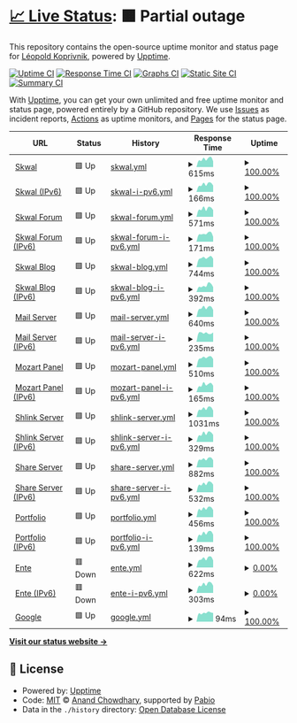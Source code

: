 # [📈 Live Status](https://uptime.skwal.net): <!--live status--> **🟧 Partial outage**

This repository contains the open-source uptime monitor and status page for [Léopold Koprivnik](https://skwal.net/), powered by [Upptime](https://github.com/upptime/upptime).

[![Uptime CI](https://github.com/SkwalExe/uptime.skwal.net/workflows/Uptime%20CI/badge.svg)](https://github.com/SkwalExe/uptime.skwal.net/actions?query=workflow%3A%22Uptime+CI%22)
[![Response Time CI](https://github.com/SkwalExe/uptime.skwal.net/workflows/Response%20Time%20CI/badge.svg)](https://github.com/SkwalExe/uptime.skwal.net/actions?query=workflow%3A%22Response+Time+CI%22)
[![Graphs CI](https://github.com/SkwalExe/uptime.skwal.net/workflows/Graphs%20CI/badge.svg)](https://github.com/SkwalExe/uptime.skwal.net/actions?query=workflow%3A%22Graphs+CI%22)
[![Static Site CI](https://github.com/SkwalExe/uptime.skwal.net/workflows/Static%20Site%20CI/badge.svg)](https://github.com/SkwalExe/uptime.skwal.net/actions?query=workflow%3A%22Static+Site+CI%22)
[![Summary CI](https://github.com/SkwalExe/uptime.skwal.net/workflows/Summary%20CI/badge.svg)](https://github.com/SkwalExe/uptime.skwal.net/actions?query=workflow%3A%22Summary+CI%22)

With [Upptime](https://upptime.js.org), you can get your own unlimited and free uptime monitor and status page, powered entirely by a GitHub repository. We use [Issues](https://github.com/SkwalExe/uptime.skwal.net/issues) as incident reports, [Actions](https://github.com/SkwalExe/uptime.skwal.net/actions) as uptime monitors, and [Pages](https://uptime.skwal.net) for the status page.

<!--start: status pages-->
<!-- This summary is generated by Upptime (https://github.com/upptime/upptime) -->
<!-- Do not edit this manually, your changes will be overwritten -->
<!-- prettier-ignore -->
| URL | Status | History | Response Time | Uptime |
| --- | ------ | ------- | ------------- | ------ |
| <img alt="" src="https://icons.duckduckgo.com/ip3/skwal.net.ico" height="13"> [Skwal](https://skwal.net) | 🟩 Up | [skwal.yml](https://github.com/SkwalExe/uptime.skwal.net/commits/HEAD/history/skwal.yml) | <details><summary><img alt="Response time graph" src="./graphs/skwal/response-time-week.png" height="20"> 615ms</summary><br><a href="https://uptime.skwal.net/history/skwal"><img alt="Response time 679" src="https://img.shields.io/endpoint?url=https%3A%2F%2Fraw.githubusercontent.com%2FSkwalExe%2Fuptime.skwal.net%2FHEAD%2Fapi%2Fskwal%2Fresponse-time.json"></a><br><a href="https://uptime.skwal.net/history/skwal"><img alt="24-hour response time 454" src="https://img.shields.io/endpoint?url=https%3A%2F%2Fraw.githubusercontent.com%2FSkwalExe%2Fuptime.skwal.net%2FHEAD%2Fapi%2Fskwal%2Fresponse-time-day.json"></a><br><a href="https://uptime.skwal.net/history/skwal"><img alt="7-day response time 615" src="https://img.shields.io/endpoint?url=https%3A%2F%2Fraw.githubusercontent.com%2FSkwalExe%2Fuptime.skwal.net%2FHEAD%2Fapi%2Fskwal%2Fresponse-time-week.json"></a><br><a href="https://uptime.skwal.net/history/skwal"><img alt="30-day response time 604" src="https://img.shields.io/endpoint?url=https%3A%2F%2Fraw.githubusercontent.com%2FSkwalExe%2Fuptime.skwal.net%2FHEAD%2Fapi%2Fskwal%2Fresponse-time-month.json"></a><br><a href="https://uptime.skwal.net/history/skwal"><img alt="1-year response time 679" src="https://img.shields.io/endpoint?url=https%3A%2F%2Fraw.githubusercontent.com%2FSkwalExe%2Fuptime.skwal.net%2FHEAD%2Fapi%2Fskwal%2Fresponse-time-year.json"></a></details> | <details><summary><a href="https://uptime.skwal.net/history/skwal">100.00%</a></summary><a href="https://uptime.skwal.net/history/skwal"><img alt="All-time uptime 99.73%" src="https://img.shields.io/endpoint?url=https%3A%2F%2Fraw.githubusercontent.com%2FSkwalExe%2Fuptime.skwal.net%2FHEAD%2Fapi%2Fskwal%2Fuptime.json"></a><br><a href="https://uptime.skwal.net/history/skwal"><img alt="24-hour uptime 100.00%" src="https://img.shields.io/endpoint?url=https%3A%2F%2Fraw.githubusercontent.com%2FSkwalExe%2Fuptime.skwal.net%2FHEAD%2Fapi%2Fskwal%2Fuptime-day.json"></a><br><a href="https://uptime.skwal.net/history/skwal"><img alt="7-day uptime 100.00%" src="https://img.shields.io/endpoint?url=https%3A%2F%2Fraw.githubusercontent.com%2FSkwalExe%2Fuptime.skwal.net%2FHEAD%2Fapi%2Fskwal%2Fuptime-week.json"></a><br><a href="https://uptime.skwal.net/history/skwal"><img alt="30-day uptime 99.96%" src="https://img.shields.io/endpoint?url=https%3A%2F%2Fraw.githubusercontent.com%2FSkwalExe%2Fuptime.skwal.net%2FHEAD%2Fapi%2Fskwal%2Fuptime-month.json"></a><br><a href="https://uptime.skwal.net/history/skwal"><img alt="1-year uptime 99.73%" src="https://img.shields.io/endpoint?url=https%3A%2F%2Fraw.githubusercontent.com%2FSkwalExe%2Fuptime.skwal.net%2FHEAD%2Fapi%2Fskwal%2Fuptime-year.json"></a></details>
| <img alt="" src="https://icons.duckduckgo.com/ip3/skwal.net.ico" height="13"> [Skwal (IPv6)](https://skwal.net) | 🟩 Up | [skwal-i-pv6.yml](https://github.com/SkwalExe/uptime.skwal.net/commits/HEAD/history/skwal-i-pv6.yml) | <details><summary><img alt="Response time graph" src="./graphs/skwal-i-pv6/response-time-week.png" height="20"> 166ms</summary><br><a href="https://uptime.skwal.net/history/skwal-i-pv6"><img alt="Response time 261" src="https://img.shields.io/endpoint?url=https%3A%2F%2Fraw.githubusercontent.com%2FSkwalExe%2Fuptime.skwal.net%2FHEAD%2Fapi%2Fskwal-i-pv6%2Fresponse-time.json"></a><br><a href="https://uptime.skwal.net/history/skwal-i-pv6"><img alt="24-hour response time 142" src="https://img.shields.io/endpoint?url=https%3A%2F%2Fraw.githubusercontent.com%2FSkwalExe%2Fuptime.skwal.net%2FHEAD%2Fapi%2Fskwal-i-pv6%2Fresponse-time-day.json"></a><br><a href="https://uptime.skwal.net/history/skwal-i-pv6"><img alt="7-day response time 166" src="https://img.shields.io/endpoint?url=https%3A%2F%2Fraw.githubusercontent.com%2FSkwalExe%2Fuptime.skwal.net%2FHEAD%2Fapi%2Fskwal-i-pv6%2Fresponse-time-week.json"></a><br><a href="https://uptime.skwal.net/history/skwal-i-pv6"><img alt="30-day response time 162" src="https://img.shields.io/endpoint?url=https%3A%2F%2Fraw.githubusercontent.com%2FSkwalExe%2Fuptime.skwal.net%2FHEAD%2Fapi%2Fskwal-i-pv6%2Fresponse-time-month.json"></a><br><a href="https://uptime.skwal.net/history/skwal-i-pv6"><img alt="1-year response time 261" src="https://img.shields.io/endpoint?url=https%3A%2F%2Fraw.githubusercontent.com%2FSkwalExe%2Fuptime.skwal.net%2FHEAD%2Fapi%2Fskwal-i-pv6%2Fresponse-time-year.json"></a></details> | <details><summary><a href="https://uptime.skwal.net/history/skwal-i-pv6">100.00%</a></summary><a href="https://uptime.skwal.net/history/skwal-i-pv6"><img alt="All-time uptime 99.87%" src="https://img.shields.io/endpoint?url=https%3A%2F%2Fraw.githubusercontent.com%2FSkwalExe%2Fuptime.skwal.net%2FHEAD%2Fapi%2Fskwal-i-pv6%2Fuptime.json"></a><br><a href="https://uptime.skwal.net/history/skwal-i-pv6"><img alt="24-hour uptime 100.00%" src="https://img.shields.io/endpoint?url=https%3A%2F%2Fraw.githubusercontent.com%2FSkwalExe%2Fuptime.skwal.net%2FHEAD%2Fapi%2Fskwal-i-pv6%2Fuptime-day.json"></a><br><a href="https://uptime.skwal.net/history/skwal-i-pv6"><img alt="7-day uptime 100.00%" src="https://img.shields.io/endpoint?url=https%3A%2F%2Fraw.githubusercontent.com%2FSkwalExe%2Fuptime.skwal.net%2FHEAD%2Fapi%2Fskwal-i-pv6%2Fuptime-week.json"></a><br><a href="https://uptime.skwal.net/history/skwal-i-pv6"><img alt="30-day uptime 99.96%" src="https://img.shields.io/endpoint?url=https%3A%2F%2Fraw.githubusercontent.com%2FSkwalExe%2Fuptime.skwal.net%2FHEAD%2Fapi%2Fskwal-i-pv6%2Fuptime-month.json"></a><br><a href="https://uptime.skwal.net/history/skwal-i-pv6"><img alt="1-year uptime 99.87%" src="https://img.shields.io/endpoint?url=https%3A%2F%2Fraw.githubusercontent.com%2FSkwalExe%2Fuptime.skwal.net%2FHEAD%2Fapi%2Fskwal-i-pv6%2Fuptime-year.json"></a></details>
| <img alt="" src="https://icons.duckduckgo.com/ip3/forum.skwal.net.ico" height="13"> [Skwal Forum](https://forum.skwal.net) | 🟩 Up | [skwal-forum.yml](https://github.com/SkwalExe/uptime.skwal.net/commits/HEAD/history/skwal-forum.yml) | <details><summary><img alt="Response time graph" src="./graphs/skwal-forum/response-time-week.png" height="20"> 571ms</summary><br><a href="https://uptime.skwal.net/history/skwal-forum"><img alt="Response time 732" src="https://img.shields.io/endpoint?url=https%3A%2F%2Fraw.githubusercontent.com%2FSkwalExe%2Fuptime.skwal.net%2FHEAD%2Fapi%2Fskwal-forum%2Fresponse-time.json"></a><br><a href="https://uptime.skwal.net/history/skwal-forum"><img alt="24-hour response time 478" src="https://img.shields.io/endpoint?url=https%3A%2F%2Fraw.githubusercontent.com%2FSkwalExe%2Fuptime.skwal.net%2FHEAD%2Fapi%2Fskwal-forum%2Fresponse-time-day.json"></a><br><a href="https://uptime.skwal.net/history/skwal-forum"><img alt="7-day response time 571" src="https://img.shields.io/endpoint?url=https%3A%2F%2Fraw.githubusercontent.com%2FSkwalExe%2Fuptime.skwal.net%2FHEAD%2Fapi%2Fskwal-forum%2Fresponse-time-week.json"></a><br><a href="https://uptime.skwal.net/history/skwal-forum"><img alt="30-day response time 571" src="https://img.shields.io/endpoint?url=https%3A%2F%2Fraw.githubusercontent.com%2FSkwalExe%2Fuptime.skwal.net%2FHEAD%2Fapi%2Fskwal-forum%2Fresponse-time-month.json"></a><br><a href="https://uptime.skwal.net/history/skwal-forum"><img alt="1-year response time 732" src="https://img.shields.io/endpoint?url=https%3A%2F%2Fraw.githubusercontent.com%2FSkwalExe%2Fuptime.skwal.net%2FHEAD%2Fapi%2Fskwal-forum%2Fresponse-time-year.json"></a></details> | <details><summary><a href="https://uptime.skwal.net/history/skwal-forum">100.00%</a></summary><a href="https://uptime.skwal.net/history/skwal-forum"><img alt="All-time uptime 99.87%" src="https://img.shields.io/endpoint?url=https%3A%2F%2Fraw.githubusercontent.com%2FSkwalExe%2Fuptime.skwal.net%2FHEAD%2Fapi%2Fskwal-forum%2Fuptime.json"></a><br><a href="https://uptime.skwal.net/history/skwal-forum"><img alt="24-hour uptime 100.00%" src="https://img.shields.io/endpoint?url=https%3A%2F%2Fraw.githubusercontent.com%2FSkwalExe%2Fuptime.skwal.net%2FHEAD%2Fapi%2Fskwal-forum%2Fuptime-day.json"></a><br><a href="https://uptime.skwal.net/history/skwal-forum"><img alt="7-day uptime 100.00%" src="https://img.shields.io/endpoint?url=https%3A%2F%2Fraw.githubusercontent.com%2FSkwalExe%2Fuptime.skwal.net%2FHEAD%2Fapi%2Fskwal-forum%2Fuptime-week.json"></a><br><a href="https://uptime.skwal.net/history/skwal-forum"><img alt="30-day uptime 99.96%" src="https://img.shields.io/endpoint?url=https%3A%2F%2Fraw.githubusercontent.com%2FSkwalExe%2Fuptime.skwal.net%2FHEAD%2Fapi%2Fskwal-forum%2Fuptime-month.json"></a><br><a href="https://uptime.skwal.net/history/skwal-forum"><img alt="1-year uptime 99.87%" src="https://img.shields.io/endpoint?url=https%3A%2F%2Fraw.githubusercontent.com%2FSkwalExe%2Fuptime.skwal.net%2FHEAD%2Fapi%2Fskwal-forum%2Fuptime-year.json"></a></details>
| <img alt="" src="https://icons.duckduckgo.com/ip3/forum.skwal.net.ico" height="13"> [Skwal Forum (IPv6)](https://forum.skwal.net) | 🟩 Up | [skwal-forum-i-pv6.yml](https://github.com/SkwalExe/uptime.skwal.net/commits/HEAD/history/skwal-forum-i-pv6.yml) | <details><summary><img alt="Response time graph" src="./graphs/skwal-forum-i-pv6/response-time-week.png" height="20"> 171ms</summary><br><a href="https://uptime.skwal.net/history/skwal-forum-i-pv6"><img alt="Response time 180" src="https://img.shields.io/endpoint?url=https%3A%2F%2Fraw.githubusercontent.com%2FSkwalExe%2Fuptime.skwal.net%2FHEAD%2Fapi%2Fskwal-forum-i-pv6%2Fresponse-time.json"></a><br><a href="https://uptime.skwal.net/history/skwal-forum-i-pv6"><img alt="24-hour response time 108" src="https://img.shields.io/endpoint?url=https%3A%2F%2Fraw.githubusercontent.com%2FSkwalExe%2Fuptime.skwal.net%2FHEAD%2Fapi%2Fskwal-forum-i-pv6%2Fresponse-time-day.json"></a><br><a href="https://uptime.skwal.net/history/skwal-forum-i-pv6"><img alt="7-day response time 171" src="https://img.shields.io/endpoint?url=https%3A%2F%2Fraw.githubusercontent.com%2FSkwalExe%2Fuptime.skwal.net%2FHEAD%2Fapi%2Fskwal-forum-i-pv6%2Fresponse-time-week.json"></a><br><a href="https://uptime.skwal.net/history/skwal-forum-i-pv6"><img alt="30-day response time 188" src="https://img.shields.io/endpoint?url=https%3A%2F%2Fraw.githubusercontent.com%2FSkwalExe%2Fuptime.skwal.net%2FHEAD%2Fapi%2Fskwal-forum-i-pv6%2Fresponse-time-month.json"></a><br><a href="https://uptime.skwal.net/history/skwal-forum-i-pv6"><img alt="1-year response time 180" src="https://img.shields.io/endpoint?url=https%3A%2F%2Fraw.githubusercontent.com%2FSkwalExe%2Fuptime.skwal.net%2FHEAD%2Fapi%2Fskwal-forum-i-pv6%2Fresponse-time-year.json"></a></details> | <details><summary><a href="https://uptime.skwal.net/history/skwal-forum-i-pv6">100.00%</a></summary><a href="https://uptime.skwal.net/history/skwal-forum-i-pv6"><img alt="All-time uptime 99.87%" src="https://img.shields.io/endpoint?url=https%3A%2F%2Fraw.githubusercontent.com%2FSkwalExe%2Fuptime.skwal.net%2FHEAD%2Fapi%2Fskwal-forum-i-pv6%2Fuptime.json"></a><br><a href="https://uptime.skwal.net/history/skwal-forum-i-pv6"><img alt="24-hour uptime 100.00%" src="https://img.shields.io/endpoint?url=https%3A%2F%2Fraw.githubusercontent.com%2FSkwalExe%2Fuptime.skwal.net%2FHEAD%2Fapi%2Fskwal-forum-i-pv6%2Fuptime-day.json"></a><br><a href="https://uptime.skwal.net/history/skwal-forum-i-pv6"><img alt="7-day uptime 100.00%" src="https://img.shields.io/endpoint?url=https%3A%2F%2Fraw.githubusercontent.com%2FSkwalExe%2Fuptime.skwal.net%2FHEAD%2Fapi%2Fskwal-forum-i-pv6%2Fuptime-week.json"></a><br><a href="https://uptime.skwal.net/history/skwal-forum-i-pv6"><img alt="30-day uptime 99.96%" src="https://img.shields.io/endpoint?url=https%3A%2F%2Fraw.githubusercontent.com%2FSkwalExe%2Fuptime.skwal.net%2FHEAD%2Fapi%2Fskwal-forum-i-pv6%2Fuptime-month.json"></a><br><a href="https://uptime.skwal.net/history/skwal-forum-i-pv6"><img alt="1-year uptime 99.87%" src="https://img.shields.io/endpoint?url=https%3A%2F%2Fraw.githubusercontent.com%2FSkwalExe%2Fuptime.skwal.net%2FHEAD%2Fapi%2Fskwal-forum-i-pv6%2Fuptime-year.json"></a></details>
| <img alt="" src="https://icons.duckduckgo.com/ip3/blog.skwal.net.ico" height="13"> [Skwal Blog](https://blog.skwal.net) | 🟩 Up | [skwal-blog.yml](https://github.com/SkwalExe/uptime.skwal.net/commits/HEAD/history/skwal-blog.yml) | <details><summary><img alt="Response time graph" src="./graphs/skwal-blog/response-time-week.png" height="20"> 744ms</summary><br><a href="https://uptime.skwal.net/history/skwal-blog"><img alt="Response time 820" src="https://img.shields.io/endpoint?url=https%3A%2F%2Fraw.githubusercontent.com%2FSkwalExe%2Fuptime.skwal.net%2FHEAD%2Fapi%2Fskwal-blog%2Fresponse-time.json"></a><br><a href="https://uptime.skwal.net/history/skwal-blog"><img alt="24-hour response time 671" src="https://img.shields.io/endpoint?url=https%3A%2F%2Fraw.githubusercontent.com%2FSkwalExe%2Fuptime.skwal.net%2FHEAD%2Fapi%2Fskwal-blog%2Fresponse-time-day.json"></a><br><a href="https://uptime.skwal.net/history/skwal-blog"><img alt="7-day response time 744" src="https://img.shields.io/endpoint?url=https%3A%2F%2Fraw.githubusercontent.com%2FSkwalExe%2Fuptime.skwal.net%2FHEAD%2Fapi%2Fskwal-blog%2Fresponse-time-week.json"></a><br><a href="https://uptime.skwal.net/history/skwal-blog"><img alt="30-day response time 715" src="https://img.shields.io/endpoint?url=https%3A%2F%2Fraw.githubusercontent.com%2FSkwalExe%2Fuptime.skwal.net%2FHEAD%2Fapi%2Fskwal-blog%2Fresponse-time-month.json"></a><br><a href="https://uptime.skwal.net/history/skwal-blog"><img alt="1-year response time 820" src="https://img.shields.io/endpoint?url=https%3A%2F%2Fraw.githubusercontent.com%2FSkwalExe%2Fuptime.skwal.net%2FHEAD%2Fapi%2Fskwal-blog%2Fresponse-time-year.json"></a></details> | <details><summary><a href="https://uptime.skwal.net/history/skwal-blog">100.00%</a></summary><a href="https://uptime.skwal.net/history/skwal-blog"><img alt="All-time uptime 99.71%" src="https://img.shields.io/endpoint?url=https%3A%2F%2Fraw.githubusercontent.com%2FSkwalExe%2Fuptime.skwal.net%2FHEAD%2Fapi%2Fskwal-blog%2Fuptime.json"></a><br><a href="https://uptime.skwal.net/history/skwal-blog"><img alt="24-hour uptime 100.00%" src="https://img.shields.io/endpoint?url=https%3A%2F%2Fraw.githubusercontent.com%2FSkwalExe%2Fuptime.skwal.net%2FHEAD%2Fapi%2Fskwal-blog%2Fuptime-day.json"></a><br><a href="https://uptime.skwal.net/history/skwal-blog"><img alt="7-day uptime 100.00%" src="https://img.shields.io/endpoint?url=https%3A%2F%2Fraw.githubusercontent.com%2FSkwalExe%2Fuptime.skwal.net%2FHEAD%2Fapi%2Fskwal-blog%2Fuptime-week.json"></a><br><a href="https://uptime.skwal.net/history/skwal-blog"><img alt="30-day uptime 99.96%" src="https://img.shields.io/endpoint?url=https%3A%2F%2Fraw.githubusercontent.com%2FSkwalExe%2Fuptime.skwal.net%2FHEAD%2Fapi%2Fskwal-blog%2Fuptime-month.json"></a><br><a href="https://uptime.skwal.net/history/skwal-blog"><img alt="1-year uptime 99.71%" src="https://img.shields.io/endpoint?url=https%3A%2F%2Fraw.githubusercontent.com%2FSkwalExe%2Fuptime.skwal.net%2FHEAD%2Fapi%2Fskwal-blog%2Fuptime-year.json"></a></details>
| <img alt="" src="https://icons.duckduckgo.com/ip3/blog.skwal.net.ico" height="13"> [Skwal Blog (IPv6)](https://blog.skwal.net) | 🟩 Up | [skwal-blog-i-pv6.yml](https://github.com/SkwalExe/uptime.skwal.net/commits/HEAD/history/skwal-blog-i-pv6.yml) | <details><summary><img alt="Response time graph" src="./graphs/skwal-blog-i-pv6/response-time-week.png" height="20"> 392ms</summary><br><a href="https://uptime.skwal.net/history/skwal-blog-i-pv6"><img alt="Response time 371" src="https://img.shields.io/endpoint?url=https%3A%2F%2Fraw.githubusercontent.com%2FSkwalExe%2Fuptime.skwal.net%2FHEAD%2Fapi%2Fskwal-blog-i-pv6%2Fresponse-time.json"></a><br><a href="https://uptime.skwal.net/history/skwal-blog-i-pv6"><img alt="24-hour response time 305" src="https://img.shields.io/endpoint?url=https%3A%2F%2Fraw.githubusercontent.com%2FSkwalExe%2Fuptime.skwal.net%2FHEAD%2Fapi%2Fskwal-blog-i-pv6%2Fresponse-time-day.json"></a><br><a href="https://uptime.skwal.net/history/skwal-blog-i-pv6"><img alt="7-day response time 392" src="https://img.shields.io/endpoint?url=https%3A%2F%2Fraw.githubusercontent.com%2FSkwalExe%2Fuptime.skwal.net%2FHEAD%2Fapi%2Fskwal-blog-i-pv6%2Fresponse-time-week.json"></a><br><a href="https://uptime.skwal.net/history/skwal-blog-i-pv6"><img alt="30-day response time 355" src="https://img.shields.io/endpoint?url=https%3A%2F%2Fraw.githubusercontent.com%2FSkwalExe%2Fuptime.skwal.net%2FHEAD%2Fapi%2Fskwal-blog-i-pv6%2Fresponse-time-month.json"></a><br><a href="https://uptime.skwal.net/history/skwal-blog-i-pv6"><img alt="1-year response time 371" src="https://img.shields.io/endpoint?url=https%3A%2F%2Fraw.githubusercontent.com%2FSkwalExe%2Fuptime.skwal.net%2FHEAD%2Fapi%2Fskwal-blog-i-pv6%2Fresponse-time-year.json"></a></details> | <details><summary><a href="https://uptime.skwal.net/history/skwal-blog-i-pv6">100.00%</a></summary><a href="https://uptime.skwal.net/history/skwal-blog-i-pv6"><img alt="All-time uptime 99.74%" src="https://img.shields.io/endpoint?url=https%3A%2F%2Fraw.githubusercontent.com%2FSkwalExe%2Fuptime.skwal.net%2FHEAD%2Fapi%2Fskwal-blog-i-pv6%2Fuptime.json"></a><br><a href="https://uptime.skwal.net/history/skwal-blog-i-pv6"><img alt="24-hour uptime 100.00%" src="https://img.shields.io/endpoint?url=https%3A%2F%2Fraw.githubusercontent.com%2FSkwalExe%2Fuptime.skwal.net%2FHEAD%2Fapi%2Fskwal-blog-i-pv6%2Fuptime-day.json"></a><br><a href="https://uptime.skwal.net/history/skwal-blog-i-pv6"><img alt="7-day uptime 100.00%" src="https://img.shields.io/endpoint?url=https%3A%2F%2Fraw.githubusercontent.com%2FSkwalExe%2Fuptime.skwal.net%2FHEAD%2Fapi%2Fskwal-blog-i-pv6%2Fuptime-week.json"></a><br><a href="https://uptime.skwal.net/history/skwal-blog-i-pv6"><img alt="30-day uptime 100.00%" src="https://img.shields.io/endpoint?url=https%3A%2F%2Fraw.githubusercontent.com%2FSkwalExe%2Fuptime.skwal.net%2FHEAD%2Fapi%2Fskwal-blog-i-pv6%2Fuptime-month.json"></a><br><a href="https://uptime.skwal.net/history/skwal-blog-i-pv6"><img alt="1-year uptime 99.74%" src="https://img.shields.io/endpoint?url=https%3A%2F%2Fraw.githubusercontent.com%2FSkwalExe%2Fuptime.skwal.net%2FHEAD%2Fapi%2Fskwal-blog-i-pv6%2Fuptime-year.json"></a></details>
| <img alt="" src="https://icons.duckduckgo.com/ip3/mail.skwal.net.ico" height="13"> [Mail Server](https://mail.skwal.net) | 🟩 Up | [mail-server.yml](https://github.com/SkwalExe/uptime.skwal.net/commits/HEAD/history/mail-server.yml) | <details><summary><img alt="Response time graph" src="./graphs/mail-server/response-time-week.png" height="20"> 640ms</summary><br><a href="https://uptime.skwal.net/history/mail-server"><img alt="Response time 603" src="https://img.shields.io/endpoint?url=https%3A%2F%2Fraw.githubusercontent.com%2FSkwalExe%2Fuptime.skwal.net%2FHEAD%2Fapi%2Fmail-server%2Fresponse-time.json"></a><br><a href="https://uptime.skwal.net/history/mail-server"><img alt="24-hour response time 499" src="https://img.shields.io/endpoint?url=https%3A%2F%2Fraw.githubusercontent.com%2FSkwalExe%2Fuptime.skwal.net%2FHEAD%2Fapi%2Fmail-server%2Fresponse-time-day.json"></a><br><a href="https://uptime.skwal.net/history/mail-server"><img alt="7-day response time 640" src="https://img.shields.io/endpoint?url=https%3A%2F%2Fraw.githubusercontent.com%2FSkwalExe%2Fuptime.skwal.net%2FHEAD%2Fapi%2Fmail-server%2Fresponse-time-week.json"></a><br><a href="https://uptime.skwal.net/history/mail-server"><img alt="30-day response time 632" src="https://img.shields.io/endpoint?url=https%3A%2F%2Fraw.githubusercontent.com%2FSkwalExe%2Fuptime.skwal.net%2FHEAD%2Fapi%2Fmail-server%2Fresponse-time-month.json"></a><br><a href="https://uptime.skwal.net/history/mail-server"><img alt="1-year response time 603" src="https://img.shields.io/endpoint?url=https%3A%2F%2Fraw.githubusercontent.com%2FSkwalExe%2Fuptime.skwal.net%2FHEAD%2Fapi%2Fmail-server%2Fresponse-time-year.json"></a></details> | <details><summary><a href="https://uptime.skwal.net/history/mail-server">100.00%</a></summary><a href="https://uptime.skwal.net/history/mail-server"><img alt="All-time uptime 99.87%" src="https://img.shields.io/endpoint?url=https%3A%2F%2Fraw.githubusercontent.com%2FSkwalExe%2Fuptime.skwal.net%2FHEAD%2Fapi%2Fmail-server%2Fuptime.json"></a><br><a href="https://uptime.skwal.net/history/mail-server"><img alt="24-hour uptime 100.00%" src="https://img.shields.io/endpoint?url=https%3A%2F%2Fraw.githubusercontent.com%2FSkwalExe%2Fuptime.skwal.net%2FHEAD%2Fapi%2Fmail-server%2Fuptime-day.json"></a><br><a href="https://uptime.skwal.net/history/mail-server"><img alt="7-day uptime 100.00%" src="https://img.shields.io/endpoint?url=https%3A%2F%2Fraw.githubusercontent.com%2FSkwalExe%2Fuptime.skwal.net%2FHEAD%2Fapi%2Fmail-server%2Fuptime-week.json"></a><br><a href="https://uptime.skwal.net/history/mail-server"><img alt="30-day uptime 100.00%" src="https://img.shields.io/endpoint?url=https%3A%2F%2Fraw.githubusercontent.com%2FSkwalExe%2Fuptime.skwal.net%2FHEAD%2Fapi%2Fmail-server%2Fuptime-month.json"></a><br><a href="https://uptime.skwal.net/history/mail-server"><img alt="1-year uptime 99.87%" src="https://img.shields.io/endpoint?url=https%3A%2F%2Fraw.githubusercontent.com%2FSkwalExe%2Fuptime.skwal.net%2FHEAD%2Fapi%2Fmail-server%2Fuptime-year.json"></a></details>
| <img alt="" src="https://icons.duckduckgo.com/ip3/mail.skwal.net.ico" height="13"> [Mail Server (IPv6)](https://mail.skwal.net) | 🟩 Up | [mail-server-i-pv6.yml](https://github.com/SkwalExe/uptime.skwal.net/commits/HEAD/history/mail-server-i-pv6.yml) | <details><summary><img alt="Response time graph" src="./graphs/mail-server-i-pv6/response-time-week.png" height="20"> 235ms</summary><br><a href="https://uptime.skwal.net/history/mail-server-i-pv6"><img alt="Response time 276" src="https://img.shields.io/endpoint?url=https%3A%2F%2Fraw.githubusercontent.com%2FSkwalExe%2Fuptime.skwal.net%2FHEAD%2Fapi%2Fmail-server-i-pv6%2Fresponse-time.json"></a><br><a href="https://uptime.skwal.net/history/mail-server-i-pv6"><img alt="24-hour response time 249" src="https://img.shields.io/endpoint?url=https%3A%2F%2Fraw.githubusercontent.com%2FSkwalExe%2Fuptime.skwal.net%2FHEAD%2Fapi%2Fmail-server-i-pv6%2Fresponse-time-day.json"></a><br><a href="https://uptime.skwal.net/history/mail-server-i-pv6"><img alt="7-day response time 235" src="https://img.shields.io/endpoint?url=https%3A%2F%2Fraw.githubusercontent.com%2FSkwalExe%2Fuptime.skwal.net%2FHEAD%2Fapi%2Fmail-server-i-pv6%2Fresponse-time-week.json"></a><br><a href="https://uptime.skwal.net/history/mail-server-i-pv6"><img alt="30-day response time 249" src="https://img.shields.io/endpoint?url=https%3A%2F%2Fraw.githubusercontent.com%2FSkwalExe%2Fuptime.skwal.net%2FHEAD%2Fapi%2Fmail-server-i-pv6%2Fresponse-time-month.json"></a><br><a href="https://uptime.skwal.net/history/mail-server-i-pv6"><img alt="1-year response time 276" src="https://img.shields.io/endpoint?url=https%3A%2F%2Fraw.githubusercontent.com%2FSkwalExe%2Fuptime.skwal.net%2FHEAD%2Fapi%2Fmail-server-i-pv6%2Fresponse-time-year.json"></a></details> | <details><summary><a href="https://uptime.skwal.net/history/mail-server-i-pv6">100.00%</a></summary><a href="https://uptime.skwal.net/history/mail-server-i-pv6"><img alt="All-time uptime 99.87%" src="https://img.shields.io/endpoint?url=https%3A%2F%2Fraw.githubusercontent.com%2FSkwalExe%2Fuptime.skwal.net%2FHEAD%2Fapi%2Fmail-server-i-pv6%2Fuptime.json"></a><br><a href="https://uptime.skwal.net/history/mail-server-i-pv6"><img alt="24-hour uptime 100.00%" src="https://img.shields.io/endpoint?url=https%3A%2F%2Fraw.githubusercontent.com%2FSkwalExe%2Fuptime.skwal.net%2FHEAD%2Fapi%2Fmail-server-i-pv6%2Fuptime-day.json"></a><br><a href="https://uptime.skwal.net/history/mail-server-i-pv6"><img alt="7-day uptime 100.00%" src="https://img.shields.io/endpoint?url=https%3A%2F%2Fraw.githubusercontent.com%2FSkwalExe%2Fuptime.skwal.net%2FHEAD%2Fapi%2Fmail-server-i-pv6%2Fuptime-week.json"></a><br><a href="https://uptime.skwal.net/history/mail-server-i-pv6"><img alt="30-day uptime 100.00%" src="https://img.shields.io/endpoint?url=https%3A%2F%2Fraw.githubusercontent.com%2FSkwalExe%2Fuptime.skwal.net%2FHEAD%2Fapi%2Fmail-server-i-pv6%2Fuptime-month.json"></a><br><a href="https://uptime.skwal.net/history/mail-server-i-pv6"><img alt="1-year uptime 99.87%" src="https://img.shields.io/endpoint?url=https%3A%2F%2Fraw.githubusercontent.com%2FSkwalExe%2Fuptime.skwal.net%2FHEAD%2Fapi%2Fmail-server-i-pv6%2Fuptime-year.json"></a></details>
| <img alt="" src="https://icons.duckduckgo.com/ip3/mozart.skwal.net.ico" height="13"> [Mozart Panel](https://mozart.skwal.net) | 🟩 Up | [mozart-panel.yml](https://github.com/SkwalExe/uptime.skwal.net/commits/HEAD/history/mozart-panel.yml) | <details><summary><img alt="Response time graph" src="./graphs/mozart-panel/response-time-week.png" height="20"> 510ms</summary><br><a href="https://uptime.skwal.net/history/mozart-panel"><img alt="Response time 827" src="https://img.shields.io/endpoint?url=https%3A%2F%2Fraw.githubusercontent.com%2FSkwalExe%2Fuptime.skwal.net%2FHEAD%2Fapi%2Fmozart-panel%2Fresponse-time.json"></a><br><a href="https://uptime.skwal.net/history/mozart-panel"><img alt="24-hour response time 437" src="https://img.shields.io/endpoint?url=https%3A%2F%2Fraw.githubusercontent.com%2FSkwalExe%2Fuptime.skwal.net%2FHEAD%2Fapi%2Fmozart-panel%2Fresponse-time-day.json"></a><br><a href="https://uptime.skwal.net/history/mozart-panel"><img alt="7-day response time 510" src="https://img.shields.io/endpoint?url=https%3A%2F%2Fraw.githubusercontent.com%2FSkwalExe%2Fuptime.skwal.net%2FHEAD%2Fapi%2Fmozart-panel%2Fresponse-time-week.json"></a><br><a href="https://uptime.skwal.net/history/mozart-panel"><img alt="30-day response time 496" src="https://img.shields.io/endpoint?url=https%3A%2F%2Fraw.githubusercontent.com%2FSkwalExe%2Fuptime.skwal.net%2FHEAD%2Fapi%2Fmozart-panel%2Fresponse-time-month.json"></a><br><a href="https://uptime.skwal.net/history/mozart-panel"><img alt="1-year response time 827" src="https://img.shields.io/endpoint?url=https%3A%2F%2Fraw.githubusercontent.com%2FSkwalExe%2Fuptime.skwal.net%2FHEAD%2Fapi%2Fmozart-panel%2Fresponse-time-year.json"></a></details> | <details><summary><a href="https://uptime.skwal.net/history/mozart-panel">100.00%</a></summary><a href="https://uptime.skwal.net/history/mozart-panel"><img alt="All-time uptime 95.53%" src="https://img.shields.io/endpoint?url=https%3A%2F%2Fraw.githubusercontent.com%2FSkwalExe%2Fuptime.skwal.net%2FHEAD%2Fapi%2Fmozart-panel%2Fuptime.json"></a><br><a href="https://uptime.skwal.net/history/mozart-panel"><img alt="24-hour uptime 100.00%" src="https://img.shields.io/endpoint?url=https%3A%2F%2Fraw.githubusercontent.com%2FSkwalExe%2Fuptime.skwal.net%2FHEAD%2Fapi%2Fmozart-panel%2Fuptime-day.json"></a><br><a href="https://uptime.skwal.net/history/mozart-panel"><img alt="7-day uptime 100.00%" src="https://img.shields.io/endpoint?url=https%3A%2F%2Fraw.githubusercontent.com%2FSkwalExe%2Fuptime.skwal.net%2FHEAD%2Fapi%2Fmozart-panel%2Fuptime-week.json"></a><br><a href="https://uptime.skwal.net/history/mozart-panel"><img alt="30-day uptime 100.00%" src="https://img.shields.io/endpoint?url=https%3A%2F%2Fraw.githubusercontent.com%2FSkwalExe%2Fuptime.skwal.net%2FHEAD%2Fapi%2Fmozart-panel%2Fuptime-month.json"></a><br><a href="https://uptime.skwal.net/history/mozart-panel"><img alt="1-year uptime 95.53%" src="https://img.shields.io/endpoint?url=https%3A%2F%2Fraw.githubusercontent.com%2FSkwalExe%2Fuptime.skwal.net%2FHEAD%2Fapi%2Fmozart-panel%2Fuptime-year.json"></a></details>
| <img alt="" src="https://icons.duckduckgo.com/ip3/mozart.skwal.net.ico" height="13"> [Mozart Panel (IPv6)](https://mozart.skwal.net) | 🟩 Up | [mozart-panel-i-pv6.yml](https://github.com/SkwalExe/uptime.skwal.net/commits/HEAD/history/mozart-panel-i-pv6.yml) | <details><summary><img alt="Response time graph" src="./graphs/mozart-panel-i-pv6/response-time-week.png" height="20"> 165ms</summary><br><a href="https://uptime.skwal.net/history/mozart-panel-i-pv6"><img alt="Response time 386" src="https://img.shields.io/endpoint?url=https%3A%2F%2Fraw.githubusercontent.com%2FSkwalExe%2Fuptime.skwal.net%2FHEAD%2Fapi%2Fmozart-panel-i-pv6%2Fresponse-time.json"></a><br><a href="https://uptime.skwal.net/history/mozart-panel-i-pv6"><img alt="24-hour response time 143" src="https://img.shields.io/endpoint?url=https%3A%2F%2Fraw.githubusercontent.com%2FSkwalExe%2Fuptime.skwal.net%2FHEAD%2Fapi%2Fmozart-panel-i-pv6%2Fresponse-time-day.json"></a><br><a href="https://uptime.skwal.net/history/mozart-panel-i-pv6"><img alt="7-day response time 165" src="https://img.shields.io/endpoint?url=https%3A%2F%2Fraw.githubusercontent.com%2FSkwalExe%2Fuptime.skwal.net%2FHEAD%2Fapi%2Fmozart-panel-i-pv6%2Fresponse-time-week.json"></a><br><a href="https://uptime.skwal.net/history/mozart-panel-i-pv6"><img alt="30-day response time 163" src="https://img.shields.io/endpoint?url=https%3A%2F%2Fraw.githubusercontent.com%2FSkwalExe%2Fuptime.skwal.net%2FHEAD%2Fapi%2Fmozart-panel-i-pv6%2Fresponse-time-month.json"></a><br><a href="https://uptime.skwal.net/history/mozart-panel-i-pv6"><img alt="1-year response time 386" src="https://img.shields.io/endpoint?url=https%3A%2F%2Fraw.githubusercontent.com%2FSkwalExe%2Fuptime.skwal.net%2FHEAD%2Fapi%2Fmozart-panel-i-pv6%2Fresponse-time-year.json"></a></details> | <details><summary><a href="https://uptime.skwal.net/history/mozart-panel-i-pv6">100.00%</a></summary><a href="https://uptime.skwal.net/history/mozart-panel-i-pv6"><img alt="All-time uptime 95.53%" src="https://img.shields.io/endpoint?url=https%3A%2F%2Fraw.githubusercontent.com%2FSkwalExe%2Fuptime.skwal.net%2FHEAD%2Fapi%2Fmozart-panel-i-pv6%2Fuptime.json"></a><br><a href="https://uptime.skwal.net/history/mozart-panel-i-pv6"><img alt="24-hour uptime 100.00%" src="https://img.shields.io/endpoint?url=https%3A%2F%2Fraw.githubusercontent.com%2FSkwalExe%2Fuptime.skwal.net%2FHEAD%2Fapi%2Fmozart-panel-i-pv6%2Fuptime-day.json"></a><br><a href="https://uptime.skwal.net/history/mozart-panel-i-pv6"><img alt="7-day uptime 100.00%" src="https://img.shields.io/endpoint?url=https%3A%2F%2Fraw.githubusercontent.com%2FSkwalExe%2Fuptime.skwal.net%2FHEAD%2Fapi%2Fmozart-panel-i-pv6%2Fuptime-week.json"></a><br><a href="https://uptime.skwal.net/history/mozart-panel-i-pv6"><img alt="30-day uptime 100.00%" src="https://img.shields.io/endpoint?url=https%3A%2F%2Fraw.githubusercontent.com%2FSkwalExe%2Fuptime.skwal.net%2FHEAD%2Fapi%2Fmozart-panel-i-pv6%2Fuptime-month.json"></a><br><a href="https://uptime.skwal.net/history/mozart-panel-i-pv6"><img alt="1-year uptime 95.53%" src="https://img.shields.io/endpoint?url=https%3A%2F%2Fraw.githubusercontent.com%2FSkwalExe%2Fuptime.skwal.net%2FHEAD%2Fapi%2Fmozart-panel-i-pv6%2Fuptime-year.json"></a></details>
| <img alt="" src="https://icons.duckduckgo.com/ip3/link.skwal.net.ico" height="13"> [Shlink Server](https://link.skwal.net) | 🟩 Up | [shlink-server.yml](https://github.com/SkwalExe/uptime.skwal.net/commits/HEAD/history/shlink-server.yml) | <details><summary><img alt="Response time graph" src="./graphs/shlink-server/response-time-week.png" height="20"> 1031ms</summary><br><a href="https://uptime.skwal.net/history/shlink-server"><img alt="Response time 1062" src="https://img.shields.io/endpoint?url=https%3A%2F%2Fraw.githubusercontent.com%2FSkwalExe%2Fuptime.skwal.net%2FHEAD%2Fapi%2Fshlink-server%2Fresponse-time.json"></a><br><a href="https://uptime.skwal.net/history/shlink-server"><img alt="24-hour response time 806" src="https://img.shields.io/endpoint?url=https%3A%2F%2Fraw.githubusercontent.com%2FSkwalExe%2Fuptime.skwal.net%2FHEAD%2Fapi%2Fshlink-server%2Fresponse-time-day.json"></a><br><a href="https://uptime.skwal.net/history/shlink-server"><img alt="7-day response time 1031" src="https://img.shields.io/endpoint?url=https%3A%2F%2Fraw.githubusercontent.com%2FSkwalExe%2Fuptime.skwal.net%2FHEAD%2Fapi%2Fshlink-server%2Fresponse-time-week.json"></a><br><a href="https://uptime.skwal.net/history/shlink-server"><img alt="30-day response time 1029" src="https://img.shields.io/endpoint?url=https%3A%2F%2Fraw.githubusercontent.com%2FSkwalExe%2Fuptime.skwal.net%2FHEAD%2Fapi%2Fshlink-server%2Fresponse-time-month.json"></a><br><a href="https://uptime.skwal.net/history/shlink-server"><img alt="1-year response time 1062" src="https://img.shields.io/endpoint?url=https%3A%2F%2Fraw.githubusercontent.com%2FSkwalExe%2Fuptime.skwal.net%2FHEAD%2Fapi%2Fshlink-server%2Fresponse-time-year.json"></a></details> | <details><summary><a href="https://uptime.skwal.net/history/shlink-server">100.00%</a></summary><a href="https://uptime.skwal.net/history/shlink-server"><img alt="All-time uptime 99.47%" src="https://img.shields.io/endpoint?url=https%3A%2F%2Fraw.githubusercontent.com%2FSkwalExe%2Fuptime.skwal.net%2FHEAD%2Fapi%2Fshlink-server%2Fuptime.json"></a><br><a href="https://uptime.skwal.net/history/shlink-server"><img alt="24-hour uptime 100.00%" src="https://img.shields.io/endpoint?url=https%3A%2F%2Fraw.githubusercontent.com%2FSkwalExe%2Fuptime.skwal.net%2FHEAD%2Fapi%2Fshlink-server%2Fuptime-day.json"></a><br><a href="https://uptime.skwal.net/history/shlink-server"><img alt="7-day uptime 100.00%" src="https://img.shields.io/endpoint?url=https%3A%2F%2Fraw.githubusercontent.com%2FSkwalExe%2Fuptime.skwal.net%2FHEAD%2Fapi%2Fshlink-server%2Fuptime-week.json"></a><br><a href="https://uptime.skwal.net/history/shlink-server"><img alt="30-day uptime 100.00%" src="https://img.shields.io/endpoint?url=https%3A%2F%2Fraw.githubusercontent.com%2FSkwalExe%2Fuptime.skwal.net%2FHEAD%2Fapi%2Fshlink-server%2Fuptime-month.json"></a><br><a href="https://uptime.skwal.net/history/shlink-server"><img alt="1-year uptime 99.47%" src="https://img.shields.io/endpoint?url=https%3A%2F%2Fraw.githubusercontent.com%2FSkwalExe%2Fuptime.skwal.net%2FHEAD%2Fapi%2Fshlink-server%2Fuptime-year.json"></a></details>
| <img alt="" src="https://icons.duckduckgo.com/ip3/link.skwal.net.ico" height="13"> [Shlink Server (IPv6)](https://link.skwal.net) | 🟩 Up | [shlink-server-i-pv6.yml](https://github.com/SkwalExe/uptime.skwal.net/commits/HEAD/history/shlink-server-i-pv6.yml) | <details><summary><img alt="Response time graph" src="./graphs/shlink-server-i-pv6/response-time-week.png" height="20"> 329ms</summary><br><a href="https://uptime.skwal.net/history/shlink-server-i-pv6"><img alt="Response time 395" src="https://img.shields.io/endpoint?url=https%3A%2F%2Fraw.githubusercontent.com%2FSkwalExe%2Fuptime.skwal.net%2FHEAD%2Fapi%2Fshlink-server-i-pv6%2Fresponse-time.json"></a><br><a href="https://uptime.skwal.net/history/shlink-server-i-pv6"><img alt="24-hour response time 282" src="https://img.shields.io/endpoint?url=https%3A%2F%2Fraw.githubusercontent.com%2FSkwalExe%2Fuptime.skwal.net%2FHEAD%2Fapi%2Fshlink-server-i-pv6%2Fresponse-time-day.json"></a><br><a href="https://uptime.skwal.net/history/shlink-server-i-pv6"><img alt="7-day response time 329" src="https://img.shields.io/endpoint?url=https%3A%2F%2Fraw.githubusercontent.com%2FSkwalExe%2Fuptime.skwal.net%2FHEAD%2Fapi%2Fshlink-server-i-pv6%2Fresponse-time-week.json"></a><br><a href="https://uptime.skwal.net/history/shlink-server-i-pv6"><img alt="30-day response time 324" src="https://img.shields.io/endpoint?url=https%3A%2F%2Fraw.githubusercontent.com%2FSkwalExe%2Fuptime.skwal.net%2FHEAD%2Fapi%2Fshlink-server-i-pv6%2Fresponse-time-month.json"></a><br><a href="https://uptime.skwal.net/history/shlink-server-i-pv6"><img alt="1-year response time 395" src="https://img.shields.io/endpoint?url=https%3A%2F%2Fraw.githubusercontent.com%2FSkwalExe%2Fuptime.skwal.net%2FHEAD%2Fapi%2Fshlink-server-i-pv6%2Fresponse-time-year.json"></a></details> | <details><summary><a href="https://uptime.skwal.net/history/shlink-server-i-pv6">100.00%</a></summary><a href="https://uptime.skwal.net/history/shlink-server-i-pv6"><img alt="All-time uptime 99.48%" src="https://img.shields.io/endpoint?url=https%3A%2F%2Fraw.githubusercontent.com%2FSkwalExe%2Fuptime.skwal.net%2FHEAD%2Fapi%2Fshlink-server-i-pv6%2Fuptime.json"></a><br><a href="https://uptime.skwal.net/history/shlink-server-i-pv6"><img alt="24-hour uptime 100.00%" src="https://img.shields.io/endpoint?url=https%3A%2F%2Fraw.githubusercontent.com%2FSkwalExe%2Fuptime.skwal.net%2FHEAD%2Fapi%2Fshlink-server-i-pv6%2Fuptime-day.json"></a><br><a href="https://uptime.skwal.net/history/shlink-server-i-pv6"><img alt="7-day uptime 100.00%" src="https://img.shields.io/endpoint?url=https%3A%2F%2Fraw.githubusercontent.com%2FSkwalExe%2Fuptime.skwal.net%2FHEAD%2Fapi%2Fshlink-server-i-pv6%2Fuptime-week.json"></a><br><a href="https://uptime.skwal.net/history/shlink-server-i-pv6"><img alt="30-day uptime 100.00%" src="https://img.shields.io/endpoint?url=https%3A%2F%2Fraw.githubusercontent.com%2FSkwalExe%2Fuptime.skwal.net%2FHEAD%2Fapi%2Fshlink-server-i-pv6%2Fuptime-month.json"></a><br><a href="https://uptime.skwal.net/history/shlink-server-i-pv6"><img alt="1-year uptime 99.48%" src="https://img.shields.io/endpoint?url=https%3A%2F%2Fraw.githubusercontent.com%2FSkwalExe%2Fuptime.skwal.net%2FHEAD%2Fapi%2Fshlink-server-i-pv6%2Fuptime-year.json"></a></details>
| <img alt="" src="https://icons.duckduckgo.com/ip3/share.skwal.net.ico" height="13"> [Share Server](https://share.skwal.net) | 🟩 Up | [share-server.yml](https://github.com/SkwalExe/uptime.skwal.net/commits/HEAD/history/share-server.yml) | <details><summary><img alt="Response time graph" src="./graphs/share-server/response-time-week.png" height="20"> 882ms</summary><br><a href="https://uptime.skwal.net/history/share-server"><img alt="Response time 1006" src="https://img.shields.io/endpoint?url=https%3A%2F%2Fraw.githubusercontent.com%2FSkwalExe%2Fuptime.skwal.net%2FHEAD%2Fapi%2Fshare-server%2Fresponse-time.json"></a><br><a href="https://uptime.skwal.net/history/share-server"><img alt="24-hour response time 768" src="https://img.shields.io/endpoint?url=https%3A%2F%2Fraw.githubusercontent.com%2FSkwalExe%2Fuptime.skwal.net%2FHEAD%2Fapi%2Fshare-server%2Fresponse-time-day.json"></a><br><a href="https://uptime.skwal.net/history/share-server"><img alt="7-day response time 882" src="https://img.shields.io/endpoint?url=https%3A%2F%2Fraw.githubusercontent.com%2FSkwalExe%2Fuptime.skwal.net%2FHEAD%2Fapi%2Fshare-server%2Fresponse-time-week.json"></a><br><a href="https://uptime.skwal.net/history/share-server"><img alt="30-day response time 868" src="https://img.shields.io/endpoint?url=https%3A%2F%2Fraw.githubusercontent.com%2FSkwalExe%2Fuptime.skwal.net%2FHEAD%2Fapi%2Fshare-server%2Fresponse-time-month.json"></a><br><a href="https://uptime.skwal.net/history/share-server"><img alt="1-year response time 1006" src="https://img.shields.io/endpoint?url=https%3A%2F%2Fraw.githubusercontent.com%2FSkwalExe%2Fuptime.skwal.net%2FHEAD%2Fapi%2Fshare-server%2Fresponse-time-year.json"></a></details> | <details><summary><a href="https://uptime.skwal.net/history/share-server">100.00%</a></summary><a href="https://uptime.skwal.net/history/share-server"><img alt="All-time uptime 99.47%" src="https://img.shields.io/endpoint?url=https%3A%2F%2Fraw.githubusercontent.com%2FSkwalExe%2Fuptime.skwal.net%2FHEAD%2Fapi%2Fshare-server%2Fuptime.json"></a><br><a href="https://uptime.skwal.net/history/share-server"><img alt="24-hour uptime 100.00%" src="https://img.shields.io/endpoint?url=https%3A%2F%2Fraw.githubusercontent.com%2FSkwalExe%2Fuptime.skwal.net%2FHEAD%2Fapi%2Fshare-server%2Fuptime-day.json"></a><br><a href="https://uptime.skwal.net/history/share-server"><img alt="7-day uptime 100.00%" src="https://img.shields.io/endpoint?url=https%3A%2F%2Fraw.githubusercontent.com%2FSkwalExe%2Fuptime.skwal.net%2FHEAD%2Fapi%2Fshare-server%2Fuptime-week.json"></a><br><a href="https://uptime.skwal.net/history/share-server"><img alt="30-day uptime 100.00%" src="https://img.shields.io/endpoint?url=https%3A%2F%2Fraw.githubusercontent.com%2FSkwalExe%2Fuptime.skwal.net%2FHEAD%2Fapi%2Fshare-server%2Fuptime-month.json"></a><br><a href="https://uptime.skwal.net/history/share-server"><img alt="1-year uptime 99.47%" src="https://img.shields.io/endpoint?url=https%3A%2F%2Fraw.githubusercontent.com%2FSkwalExe%2Fuptime.skwal.net%2FHEAD%2Fapi%2Fshare-server%2Fuptime-year.json"></a></details>
| <img alt="" src="https://icons.duckduckgo.com/ip3/share.skwal.net.ico" height="13"> [Share Server (IPv6)](https://share.skwal.net) | 🟩 Up | [share-server-i-pv6.yml](https://github.com/SkwalExe/uptime.skwal.net/commits/HEAD/history/share-server-i-pv6.yml) | <details><summary><img alt="Response time graph" src="./graphs/share-server-i-pv6/response-time-week.png" height="20"> 532ms</summary><br><a href="https://uptime.skwal.net/history/share-server-i-pv6"><img alt="Response time 572" src="https://img.shields.io/endpoint?url=https%3A%2F%2Fraw.githubusercontent.com%2FSkwalExe%2Fuptime.skwal.net%2FHEAD%2Fapi%2Fshare-server-i-pv6%2Fresponse-time.json"></a><br><a href="https://uptime.skwal.net/history/share-server-i-pv6"><img alt="24-hour response time 477" src="https://img.shields.io/endpoint?url=https%3A%2F%2Fraw.githubusercontent.com%2FSkwalExe%2Fuptime.skwal.net%2FHEAD%2Fapi%2Fshare-server-i-pv6%2Fresponse-time-day.json"></a><br><a href="https://uptime.skwal.net/history/share-server-i-pv6"><img alt="7-day response time 532" src="https://img.shields.io/endpoint?url=https%3A%2F%2Fraw.githubusercontent.com%2FSkwalExe%2Fuptime.skwal.net%2FHEAD%2Fapi%2Fshare-server-i-pv6%2Fresponse-time-week.json"></a><br><a href="https://uptime.skwal.net/history/share-server-i-pv6"><img alt="30-day response time 530" src="https://img.shields.io/endpoint?url=https%3A%2F%2Fraw.githubusercontent.com%2FSkwalExe%2Fuptime.skwal.net%2FHEAD%2Fapi%2Fshare-server-i-pv6%2Fresponse-time-month.json"></a><br><a href="https://uptime.skwal.net/history/share-server-i-pv6"><img alt="1-year response time 572" src="https://img.shields.io/endpoint?url=https%3A%2F%2Fraw.githubusercontent.com%2FSkwalExe%2Fuptime.skwal.net%2FHEAD%2Fapi%2Fshare-server-i-pv6%2Fresponse-time-year.json"></a></details> | <details><summary><a href="https://uptime.skwal.net/history/share-server-i-pv6">100.00%</a></summary><a href="https://uptime.skwal.net/history/share-server-i-pv6"><img alt="All-time uptime 99.48%" src="https://img.shields.io/endpoint?url=https%3A%2F%2Fraw.githubusercontent.com%2FSkwalExe%2Fuptime.skwal.net%2FHEAD%2Fapi%2Fshare-server-i-pv6%2Fuptime.json"></a><br><a href="https://uptime.skwal.net/history/share-server-i-pv6"><img alt="24-hour uptime 100.00%" src="https://img.shields.io/endpoint?url=https%3A%2F%2Fraw.githubusercontent.com%2FSkwalExe%2Fuptime.skwal.net%2FHEAD%2Fapi%2Fshare-server-i-pv6%2Fuptime-day.json"></a><br><a href="https://uptime.skwal.net/history/share-server-i-pv6"><img alt="7-day uptime 100.00%" src="https://img.shields.io/endpoint?url=https%3A%2F%2Fraw.githubusercontent.com%2FSkwalExe%2Fuptime.skwal.net%2FHEAD%2Fapi%2Fshare-server-i-pv6%2Fuptime-week.json"></a><br><a href="https://uptime.skwal.net/history/share-server-i-pv6"><img alt="30-day uptime 100.00%" src="https://img.shields.io/endpoint?url=https%3A%2F%2Fraw.githubusercontent.com%2FSkwalExe%2Fuptime.skwal.net%2FHEAD%2Fapi%2Fshare-server-i-pv6%2Fuptime-month.json"></a><br><a href="https://uptime.skwal.net/history/share-server-i-pv6"><img alt="1-year uptime 99.48%" src="https://img.shields.io/endpoint?url=https%3A%2F%2Fraw.githubusercontent.com%2FSkwalExe%2Fuptime.skwal.net%2FHEAD%2Fapi%2Fshare-server-i-pv6%2Fuptime-year.json"></a></details>
| <img alt="" src="https://icons.duckduckgo.com/ip3/portfolio.skwal.net.ico" height="13"> [Portfolio](https://portfolio.skwal.net) | 🟩 Up | [portfolio.yml](https://github.com/SkwalExe/uptime.skwal.net/commits/HEAD/history/portfolio.yml) | <details><summary><img alt="Response time graph" src="./graphs/portfolio/response-time-week.png" height="20"> 456ms</summary><br><a href="https://uptime.skwal.net/history/portfolio"><img alt="Response time 699" src="https://img.shields.io/endpoint?url=https%3A%2F%2Fraw.githubusercontent.com%2FSkwalExe%2Fuptime.skwal.net%2FHEAD%2Fapi%2Fportfolio%2Fresponse-time.json"></a><br><a href="https://uptime.skwal.net/history/portfolio"><img alt="24-hour response time 378" src="https://img.shields.io/endpoint?url=https%3A%2F%2Fraw.githubusercontent.com%2FSkwalExe%2Fuptime.skwal.net%2FHEAD%2Fapi%2Fportfolio%2Fresponse-time-day.json"></a><br><a href="https://uptime.skwal.net/history/portfolio"><img alt="7-day response time 456" src="https://img.shields.io/endpoint?url=https%3A%2F%2Fraw.githubusercontent.com%2FSkwalExe%2Fuptime.skwal.net%2FHEAD%2Fapi%2Fportfolio%2Fresponse-time-week.json"></a><br><a href="https://uptime.skwal.net/history/portfolio"><img alt="30-day response time 466" src="https://img.shields.io/endpoint?url=https%3A%2F%2Fraw.githubusercontent.com%2FSkwalExe%2Fuptime.skwal.net%2FHEAD%2Fapi%2Fportfolio%2Fresponse-time-month.json"></a><br><a href="https://uptime.skwal.net/history/portfolio"><img alt="1-year response time 699" src="https://img.shields.io/endpoint?url=https%3A%2F%2Fraw.githubusercontent.com%2FSkwalExe%2Fuptime.skwal.net%2FHEAD%2Fapi%2Fportfolio%2Fresponse-time-year.json"></a></details> | <details><summary><a href="https://uptime.skwal.net/history/portfolio">100.00%</a></summary><a href="https://uptime.skwal.net/history/portfolio"><img alt="All-time uptime 92.43%" src="https://img.shields.io/endpoint?url=https%3A%2F%2Fraw.githubusercontent.com%2FSkwalExe%2Fuptime.skwal.net%2FHEAD%2Fapi%2Fportfolio%2Fuptime.json"></a><br><a href="https://uptime.skwal.net/history/portfolio"><img alt="24-hour uptime 100.00%" src="https://img.shields.io/endpoint?url=https%3A%2F%2Fraw.githubusercontent.com%2FSkwalExe%2Fuptime.skwal.net%2FHEAD%2Fapi%2Fportfolio%2Fuptime-day.json"></a><br><a href="https://uptime.skwal.net/history/portfolio"><img alt="7-day uptime 100.00%" src="https://img.shields.io/endpoint?url=https%3A%2F%2Fraw.githubusercontent.com%2FSkwalExe%2Fuptime.skwal.net%2FHEAD%2Fapi%2Fportfolio%2Fuptime-week.json"></a><br><a href="https://uptime.skwal.net/history/portfolio"><img alt="30-day uptime 100.00%" src="https://img.shields.io/endpoint?url=https%3A%2F%2Fraw.githubusercontent.com%2FSkwalExe%2Fuptime.skwal.net%2FHEAD%2Fapi%2Fportfolio%2Fuptime-month.json"></a><br><a href="https://uptime.skwal.net/history/portfolio"><img alt="1-year uptime 92.43%" src="https://img.shields.io/endpoint?url=https%3A%2F%2Fraw.githubusercontent.com%2FSkwalExe%2Fuptime.skwal.net%2FHEAD%2Fapi%2Fportfolio%2Fuptime-year.json"></a></details>
| <img alt="" src="https://icons.duckduckgo.com/ip3/portfolio.skwal.net.ico" height="13"> [Portfolio (IPv6)](https://portfolio.skwal.net) | 🟩 Up | [portfolio-i-pv6.yml](https://github.com/SkwalExe/uptime.skwal.net/commits/HEAD/history/portfolio-i-pv6.yml) | <details><summary><img alt="Response time graph" src="./graphs/portfolio-i-pv6/response-time-week.png" height="20"> 139ms</summary><br><a href="https://uptime.skwal.net/history/portfolio-i-pv6"><img alt="Response time 373" src="https://img.shields.io/endpoint?url=https%3A%2F%2Fraw.githubusercontent.com%2FSkwalExe%2Fuptime.skwal.net%2FHEAD%2Fapi%2Fportfolio-i-pv6%2Fresponse-time.json"></a><br><a href="https://uptime.skwal.net/history/portfolio-i-pv6"><img alt="24-hour response time 120" src="https://img.shields.io/endpoint?url=https%3A%2F%2Fraw.githubusercontent.com%2FSkwalExe%2Fuptime.skwal.net%2FHEAD%2Fapi%2Fportfolio-i-pv6%2Fresponse-time-day.json"></a><br><a href="https://uptime.skwal.net/history/portfolio-i-pv6"><img alt="7-day response time 139" src="https://img.shields.io/endpoint?url=https%3A%2F%2Fraw.githubusercontent.com%2FSkwalExe%2Fuptime.skwal.net%2FHEAD%2Fapi%2Fportfolio-i-pv6%2Fresponse-time-week.json"></a><br><a href="https://uptime.skwal.net/history/portfolio-i-pv6"><img alt="30-day response time 140" src="https://img.shields.io/endpoint?url=https%3A%2F%2Fraw.githubusercontent.com%2FSkwalExe%2Fuptime.skwal.net%2FHEAD%2Fapi%2Fportfolio-i-pv6%2Fresponse-time-month.json"></a><br><a href="https://uptime.skwal.net/history/portfolio-i-pv6"><img alt="1-year response time 373" src="https://img.shields.io/endpoint?url=https%3A%2F%2Fraw.githubusercontent.com%2FSkwalExe%2Fuptime.skwal.net%2FHEAD%2Fapi%2Fportfolio-i-pv6%2Fresponse-time-year.json"></a></details> | <details><summary><a href="https://uptime.skwal.net/history/portfolio-i-pv6">100.00%</a></summary><a href="https://uptime.skwal.net/history/portfolio-i-pv6"><img alt="All-time uptime 92.44%" src="https://img.shields.io/endpoint?url=https%3A%2F%2Fraw.githubusercontent.com%2FSkwalExe%2Fuptime.skwal.net%2FHEAD%2Fapi%2Fportfolio-i-pv6%2Fuptime.json"></a><br><a href="https://uptime.skwal.net/history/portfolio-i-pv6"><img alt="24-hour uptime 100.00%" src="https://img.shields.io/endpoint?url=https%3A%2F%2Fraw.githubusercontent.com%2FSkwalExe%2Fuptime.skwal.net%2FHEAD%2Fapi%2Fportfolio-i-pv6%2Fuptime-day.json"></a><br><a href="https://uptime.skwal.net/history/portfolio-i-pv6"><img alt="7-day uptime 100.00%" src="https://img.shields.io/endpoint?url=https%3A%2F%2Fraw.githubusercontent.com%2FSkwalExe%2Fuptime.skwal.net%2FHEAD%2Fapi%2Fportfolio-i-pv6%2Fuptime-week.json"></a><br><a href="https://uptime.skwal.net/history/portfolio-i-pv6"><img alt="30-day uptime 100.00%" src="https://img.shields.io/endpoint?url=https%3A%2F%2Fraw.githubusercontent.com%2FSkwalExe%2Fuptime.skwal.net%2FHEAD%2Fapi%2Fportfolio-i-pv6%2Fuptime-month.json"></a><br><a href="https://uptime.skwal.net/history/portfolio-i-pv6"><img alt="1-year uptime 92.44%" src="https://img.shields.io/endpoint?url=https%3A%2F%2Fraw.githubusercontent.com%2FSkwalExe%2Fuptime.skwal.net%2FHEAD%2Fapi%2Fportfolio-i-pv6%2Fuptime-year.json"></a></details>
| <img alt="" src="https://icons.duckduckgo.com/ip3/ente.skwal.net.ico" height="13"> [Ente](https://ente.skwal.net) | 🟥 Down | [ente.yml](https://github.com/SkwalExe/uptime.skwal.net/commits/HEAD/history/ente.yml) | <details><summary><img alt="Response time graph" src="./graphs/ente/response-time-week.png" height="20"> 622ms</summary><br><a href="https://uptime.skwal.net/history/ente"><img alt="Response time 993" src="https://img.shields.io/endpoint?url=https%3A%2F%2Fraw.githubusercontent.com%2FSkwalExe%2Fuptime.skwal.net%2FHEAD%2Fapi%2Fente%2Fresponse-time.json"></a><br><a href="https://uptime.skwal.net/history/ente"><img alt="24-hour response time 504" src="https://img.shields.io/endpoint?url=https%3A%2F%2Fraw.githubusercontent.com%2FSkwalExe%2Fuptime.skwal.net%2FHEAD%2Fapi%2Fente%2Fresponse-time-day.json"></a><br><a href="https://uptime.skwal.net/history/ente"><img alt="7-day response time 622" src="https://img.shields.io/endpoint?url=https%3A%2F%2Fraw.githubusercontent.com%2FSkwalExe%2Fuptime.skwal.net%2FHEAD%2Fapi%2Fente%2Fresponse-time-week.json"></a><br><a href="https://uptime.skwal.net/history/ente"><img alt="30-day response time 622" src="https://img.shields.io/endpoint?url=https%3A%2F%2Fraw.githubusercontent.com%2FSkwalExe%2Fuptime.skwal.net%2FHEAD%2Fapi%2Fente%2Fresponse-time-month.json"></a><br><a href="https://uptime.skwal.net/history/ente"><img alt="1-year response time 993" src="https://img.shields.io/endpoint?url=https%3A%2F%2Fraw.githubusercontent.com%2FSkwalExe%2Fuptime.skwal.net%2FHEAD%2Fapi%2Fente%2Fresponse-time-year.json"></a></details> | <details><summary><a href="https://uptime.skwal.net/history/ente">0.00%</a></summary><a href="https://uptime.skwal.net/history/ente"><img alt="All-time uptime 8.26%" src="https://img.shields.io/endpoint?url=https%3A%2F%2Fraw.githubusercontent.com%2FSkwalExe%2Fuptime.skwal.net%2FHEAD%2Fapi%2Fente%2Fuptime.json"></a><br><a href="https://uptime.skwal.net/history/ente"><img alt="24-hour uptime 0.00%" src="https://img.shields.io/endpoint?url=https%3A%2F%2Fraw.githubusercontent.com%2FSkwalExe%2Fuptime.skwal.net%2FHEAD%2Fapi%2Fente%2Fuptime-day.json"></a><br><a href="https://uptime.skwal.net/history/ente"><img alt="7-day uptime 0.00%" src="https://img.shields.io/endpoint?url=https%3A%2F%2Fraw.githubusercontent.com%2FSkwalExe%2Fuptime.skwal.net%2FHEAD%2Fapi%2Fente%2Fuptime-week.json"></a><br><a href="https://uptime.skwal.net/history/ente"><img alt="30-day uptime 1.38%" src="https://img.shields.io/endpoint?url=https%3A%2F%2Fraw.githubusercontent.com%2FSkwalExe%2Fuptime.skwal.net%2FHEAD%2Fapi%2Fente%2Fuptime-month.json"></a><br><a href="https://uptime.skwal.net/history/ente"><img alt="1-year uptime 8.26%" src="https://img.shields.io/endpoint?url=https%3A%2F%2Fraw.githubusercontent.com%2FSkwalExe%2Fuptime.skwal.net%2FHEAD%2Fapi%2Fente%2Fuptime-year.json"></a></details>
| <img alt="" src="https://icons.duckduckgo.com/ip3/ente.skwal.net.ico" height="13"> [Ente (IPv6)](https://ente.skwal.net) | 🟥 Down | [ente-i-pv6.yml](https://github.com/SkwalExe/uptime.skwal.net/commits/HEAD/history/ente-i-pv6.yml) | <details><summary><img alt="Response time graph" src="./graphs/ente-i-pv6/response-time-week.png" height="20"> 303ms</summary><br><a href="https://uptime.skwal.net/history/ente-i-pv6"><img alt="Response time 402" src="https://img.shields.io/endpoint?url=https%3A%2F%2Fraw.githubusercontent.com%2FSkwalExe%2Fuptime.skwal.net%2FHEAD%2Fapi%2Fente-i-pv6%2Fresponse-time.json"></a><br><a href="https://uptime.skwal.net/history/ente-i-pv6"><img alt="24-hour response time 255" src="https://img.shields.io/endpoint?url=https%3A%2F%2Fraw.githubusercontent.com%2FSkwalExe%2Fuptime.skwal.net%2FHEAD%2Fapi%2Fente-i-pv6%2Fresponse-time-day.json"></a><br><a href="https://uptime.skwal.net/history/ente-i-pv6"><img alt="7-day response time 303" src="https://img.shields.io/endpoint?url=https%3A%2F%2Fraw.githubusercontent.com%2FSkwalExe%2Fuptime.skwal.net%2FHEAD%2Fapi%2Fente-i-pv6%2Fresponse-time-week.json"></a><br><a href="https://uptime.skwal.net/history/ente-i-pv6"><img alt="30-day response time 304" src="https://img.shields.io/endpoint?url=https%3A%2F%2Fraw.githubusercontent.com%2FSkwalExe%2Fuptime.skwal.net%2FHEAD%2Fapi%2Fente-i-pv6%2Fresponse-time-month.json"></a><br><a href="https://uptime.skwal.net/history/ente-i-pv6"><img alt="1-year response time 402" src="https://img.shields.io/endpoint?url=https%3A%2F%2Fraw.githubusercontent.com%2FSkwalExe%2Fuptime.skwal.net%2FHEAD%2Fapi%2Fente-i-pv6%2Fresponse-time-year.json"></a></details> | <details><summary><a href="https://uptime.skwal.net/history/ente-i-pv6">0.00%</a></summary><a href="https://uptime.skwal.net/history/ente-i-pv6"><img alt="All-time uptime 8.26%" src="https://img.shields.io/endpoint?url=https%3A%2F%2Fraw.githubusercontent.com%2FSkwalExe%2Fuptime.skwal.net%2FHEAD%2Fapi%2Fente-i-pv6%2Fuptime.json"></a><br><a href="https://uptime.skwal.net/history/ente-i-pv6"><img alt="24-hour uptime 0.00%" src="https://img.shields.io/endpoint?url=https%3A%2F%2Fraw.githubusercontent.com%2FSkwalExe%2Fuptime.skwal.net%2FHEAD%2Fapi%2Fente-i-pv6%2Fuptime-day.json"></a><br><a href="https://uptime.skwal.net/history/ente-i-pv6"><img alt="7-day uptime 0.00%" src="https://img.shields.io/endpoint?url=https%3A%2F%2Fraw.githubusercontent.com%2FSkwalExe%2Fuptime.skwal.net%2FHEAD%2Fapi%2Fente-i-pv6%2Fuptime-week.json"></a><br><a href="https://uptime.skwal.net/history/ente-i-pv6"><img alt="30-day uptime 1.38%" src="https://img.shields.io/endpoint?url=https%3A%2F%2Fraw.githubusercontent.com%2FSkwalExe%2Fuptime.skwal.net%2FHEAD%2Fapi%2Fente-i-pv6%2Fuptime-month.json"></a><br><a href="https://uptime.skwal.net/history/ente-i-pv6"><img alt="1-year uptime 8.26%" src="https://img.shields.io/endpoint?url=https%3A%2F%2Fraw.githubusercontent.com%2FSkwalExe%2Fuptime.skwal.net%2FHEAD%2Fapi%2Fente-i-pv6%2Fuptime-year.json"></a></details>
| <img alt="" src="https://icons.duckduckgo.com/ip3/www.google.com.ico" height="13"> [Google](https://www.google.com) | 🟩 Up | [google.yml](https://github.com/SkwalExe/uptime.skwal.net/commits/HEAD/history/google.yml) | <details><summary><img alt="Response time graph" src="./graphs/google/response-time-week.png" height="20"> 94ms</summary><br><a href="https://uptime.skwal.net/history/google"><img alt="Response time 99" src="https://img.shields.io/endpoint?url=https%3A%2F%2Fraw.githubusercontent.com%2FSkwalExe%2Fuptime.skwal.net%2FHEAD%2Fapi%2Fgoogle%2Fresponse-time.json"></a><br><a href="https://uptime.skwal.net/history/google"><img alt="24-hour response time 93" src="https://img.shields.io/endpoint?url=https%3A%2F%2Fraw.githubusercontent.com%2FSkwalExe%2Fuptime.skwal.net%2FHEAD%2Fapi%2Fgoogle%2Fresponse-time-day.json"></a><br><a href="https://uptime.skwal.net/history/google"><img alt="7-day response time 94" src="https://img.shields.io/endpoint?url=https%3A%2F%2Fraw.githubusercontent.com%2FSkwalExe%2Fuptime.skwal.net%2FHEAD%2Fapi%2Fgoogle%2Fresponse-time-week.json"></a><br><a href="https://uptime.skwal.net/history/google"><img alt="30-day response time 97" src="https://img.shields.io/endpoint?url=https%3A%2F%2Fraw.githubusercontent.com%2FSkwalExe%2Fuptime.skwal.net%2FHEAD%2Fapi%2Fgoogle%2Fresponse-time-month.json"></a><br><a href="https://uptime.skwal.net/history/google"><img alt="1-year response time 99" src="https://img.shields.io/endpoint?url=https%3A%2F%2Fraw.githubusercontent.com%2FSkwalExe%2Fuptime.skwal.net%2FHEAD%2Fapi%2Fgoogle%2Fresponse-time-year.json"></a></details> | <details><summary><a href="https://uptime.skwal.net/history/google">100.00%</a></summary><a href="https://uptime.skwal.net/history/google"><img alt="All-time uptime 100.00%" src="https://img.shields.io/endpoint?url=https%3A%2F%2Fraw.githubusercontent.com%2FSkwalExe%2Fuptime.skwal.net%2FHEAD%2Fapi%2Fgoogle%2Fuptime.json"></a><br><a href="https://uptime.skwal.net/history/google"><img alt="24-hour uptime 100.00%" src="https://img.shields.io/endpoint?url=https%3A%2F%2Fraw.githubusercontent.com%2FSkwalExe%2Fuptime.skwal.net%2FHEAD%2Fapi%2Fgoogle%2Fuptime-day.json"></a><br><a href="https://uptime.skwal.net/history/google"><img alt="7-day uptime 100.00%" src="https://img.shields.io/endpoint?url=https%3A%2F%2Fraw.githubusercontent.com%2FSkwalExe%2Fuptime.skwal.net%2FHEAD%2Fapi%2Fgoogle%2Fuptime-week.json"></a><br><a href="https://uptime.skwal.net/history/google"><img alt="30-day uptime 100.00%" src="https://img.shields.io/endpoint?url=https%3A%2F%2Fraw.githubusercontent.com%2FSkwalExe%2Fuptime.skwal.net%2FHEAD%2Fapi%2Fgoogle%2Fuptime-month.json"></a><br><a href="https://uptime.skwal.net/history/google"><img alt="1-year uptime 100.00%" src="https://img.shields.io/endpoint?url=https%3A%2F%2Fraw.githubusercontent.com%2FSkwalExe%2Fuptime.skwal.net%2FHEAD%2Fapi%2Fgoogle%2Fuptime-year.json"></a></details>

<!--end: status pages-->

[**Visit our status website →**](https://uptime.skwal.net)

## 📄 License

- Powered by: [Upptime](https://github.com/upptime/upptime)
- Code: [MIT](./LICENSE) © [Anand Chowdhary](https://anandchowdhary.com), supported by [Pabio](https://pabio.com)
- Data in the `./history` directory: [Open Database License](https://opendatacommons.org/licenses/odbl/1-0/)
